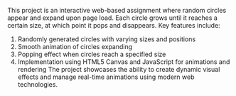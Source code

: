 This project is an interactive web-based assignment where random circles appear and expand upon page load. Each circle grows until it reaches a certain size, at which point it pops and disappears. Key features include:

1. Randomly generated circles with varying sizes and positions
2. Smooth animation of circles expanding
3. Popping effect when circles reach a specified size
4. Implementation using HTML5 Canvas and JavaScript for animations and rendering
The project showcases the ability to create dynamic visual effects and manage real-time animations using modern web technologies.